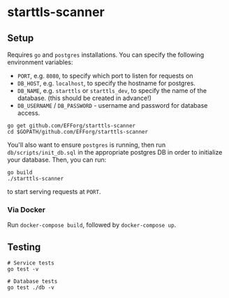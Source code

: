 # starttls-scanner

## Setup
Requires `go` and `postgres` installations. You can specify the following environment variables:
 - `PORT`, e.g. `8080`, to specify which port to listen for requests on
 - `DB_HOST`, e.g. `localhost`, to specify the hostname for postgres.
 - `DB_NAME`, e.g. `starttls` or `starttls_dev`, to specify the name of the database. (this should be created in advance!)
 - `DB_USERNAME` / `DB_PASSWORD` - username and password for database access.

```
go get github.com/EFForg/starttls-scanner
cd $GOPATH/github.com/EFForg/starttls-scanner
```

You'll also want to ensure `postgres` is running, then run `db/scripts/init_db.sql` in the appropriate postgres DB in order to initialize your database.
Then, you can run:
```
go build
./starttls-scanner
```
to start serving requests at `PORT`.

### Via Docker
Run `docker-compose build`, followed by `docker-compose up`.

## Testing
```
# Service tests
go test -v

# Database tests
go test ./db -v
```
